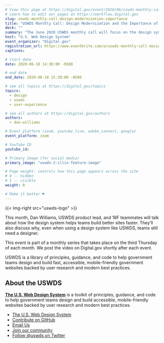 ```yaml
---
# View this page at https://digital.gov/event/2020/06/uswds-monthly-call-design-modernization-importance
# Learn how to edit our pages at https://workflow.digital.gov
slug: uswds-monthly-call-design-modernization-importance
title: "USWDS Monthly Call: Design Modernization and the Importance of Designers"
deck: ""
summary: "The June 2020 USWDS monthly call will focus on the design system and design modernization with special guest speakers from 18F.  Dan Williams, USWDS product lead, will lead the call and facilitate a live question and answer session with event attendees."
host: "U.S. Web Design System"
event_organizer: "Digital.gov"
registration_url: https://www.eventbrite.com/e/uswds-monthly-call-design-modernization-and-the-importance-of-designers-tickets-109009363942
captions: 

# start date
date: 2020-06-18 14:30:00 -0500

# end date
end_date: 2020-06-18 15:30:00 -0500

# see all topics at https://digital.gov/topics
topics: 
  - design
  - uswds
  - user-experience

# see all authors at https://digital.gov/authors
authors: 
  - dan-williams

# Event platform (zoom, youtube_live, adobe_connect, google)
event_platform: zoom

# YouTube ID
youtube_id: 

# Primary Image (for social media)
primary_image: "uswds-2-illio-feature-image"

# Page weight: controls how this page appears across the site
# 0 -- hidden
# 1 -- visible
weight: 0

# Make it better ♥
---
```


{{< img-right src="uswds-logo" >}}

This month, Dan Williams, USWDS product lead, and 18F teammates will talk about how the design system helps teams build better sites faster. They’ll also discuss why, even when using a design system like USWDS, teams still need a designer.

This event is part of a monthly series that takes place on the third Thursday of each month. We post the video on Digital.gov shortly after each event.

USWDS is a library of principles, guidance, and code to help government teams design and build fast, accessible, mobile-friendly government websites backed by user research and modern best practices.

## About the USWDS
[**The U.S. Web Design System**](https://designsystem.digital.gov/) is a toolkit of principles, guidance, and code to help government teams design and build accessible, mobile-friendly websites backed by user research and modern best practices.

- [The U.S. Web Design System](https://designsystem.digital.gov/)
- [Contribute on GitHub](https://github.com/uswds/uswds/issues)
- [Email Us](mailto:uswds@support.digitalgov.gov)
- [Join our community](https://digital.gov/communities/uswds/)
- [Follow @uswds on Twitter](https://twitter.com/uswds)
